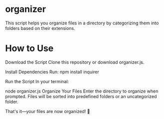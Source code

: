 # organizer
This script helps you organize files in a directory by categorizing them into folders based on their extensions.

# How to Use
Download the Script
Clone this repository or download organizer.js.

Install Dependencies
Run:
npm install inquirer

Run the Script
In your terminal:

node organizer.js
Organize Your Files
Enter the directory to organize when prompted. Files will be sorted into predefined folders or an uncategorized folder.

That's it—your files are now organized! 🎉
